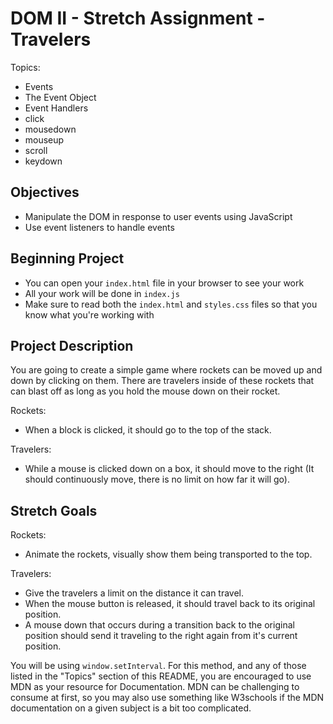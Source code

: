 # DOM II - Stretch Assignment - Travelers 

Topics:
 * Events
 * The Event Object
 * Event Handlers
  * click
  * mousedown
  * mouseup
  * scroll
  * keydown

## Objectives
 * Manipulate the DOM in response to user events using JavaScript
 * Use event listeners to handle events

## Beginning Project
 * You can open your `index.html` file in your browser to see your work
 * All your work will be done in `index.js`
 * Make sure to read both the `index.html` and `styles.css` files so that you know what you're working with

## Project Description
 You are going to create a simple game where rockets can be moved up and down by clicking on them.  There are travelers inside of these rockets that can blast off as long as you hold the mouse down on their rocket.

 Rockets:
  * When a block is clicked, it should go to the top of the stack.

 Travelers:
  * While a mouse is clicked down on a box, it should move to the right (It should continuously move, there is no limit on how far it will go).
  
## Stretch Goals
  
  Rockets:
    
  * Animate the rockets, visually show them being transported to the top.
  
  Travelers:
    
  * Give the travelers a limit on the distance it can travel.
  * When the mouse button is released, it should travel back to its original position.
  * A mouse down that occurs during a transition back to the original position should send it traveling to the right again  from it's current position.
  
  You will be using `window.setInterval`. For this method, and any of those listed in the "Topics" section of this README, you are encouraged to use MDN as your resource for Documentation. MDN can be challenging to consume at first, so you may also use something like W3schools if the MDN documentation on a given subject is a bit too complicated.
